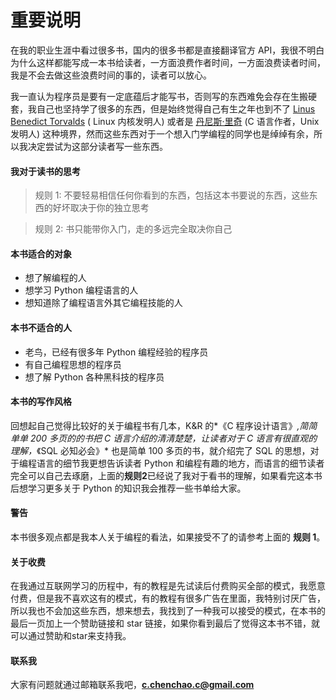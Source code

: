 # 重要说明

在我的职业生涯中看过很多书，国内的很多书都是直接翻译官方 API，我很不明白为什么这样都能写成一本书给读者，一方面浪费作者时间，一方面浪费读者时间，我是不会去做这些浪费时间的事的，读者可以放心。

我一直认为程序员是要有一定底蕴后才能写书，否则写的东西难免会存在生搬硬套，我自己也坚持学了很多的东西，但是始终觉得自己有生之年也到不了 [Linus Benedict Torvalds](https://zh.wikipedia.org/wiki/林纳斯·托瓦兹)  ( Linux 内核发明人) 或者是 [丹尼斯·里奇](https://zh.wikipedia.org/wiki/丹尼斯·里奇) (C 语言作者，Unix 发明人) 这种境界，然而这些东西对于一个想入门学编程的同学也是绰绰有余，所以我决定尝试为这部分读者写一些东西。


#### 我对于读书的思考
> 规则 1: 不要轻易相信任何你看到的东西，包括这本书要说的东西，这些东西的好坏取决于你的独立思考

> 规则 2: 书只能带你入门，走的多远完全取决你自己

#### 本书适合的对象
* 想了解编程的人
* 想学习 Python 编程语言的人
* 想知道除了编程语言外其它编程技能的人

#### 本书不适合的人
* 老鸟，已经有很多年 Python 编程经验的程序员
* 有自己编程思想的程序员
* 想了解 Python 各种黑科技的程序员


#### 本书的写作风格
回想起自己觉得比较好的关于编程书有几本，K&R 的*《C 程序设计语言》*,简简单单 200 多页的的书把 C 语言介绍的清清楚楚，让读者对于 C 语言有很直观的理解，*《SQL 必知必会》* 也是简单 100 多页的书，就介绍完了 SQL 的思想，对于编程语言的细节我更想告诉读者 Python 和编程有趣的地方，而语言的细节读者完全可以自己去琢磨，上面的**规则2**已经说了我对于看书的理解，如果看完这本书后想学习更多关于 Python 的知识我会推荐一些书单给大家。


#### 警告
本书很多观点都是我本人关于编程的看法，如果接受不了的请参考上面的 **规则 1**。


#### 关于收费
在我通过互联网学习的历程中，有的教程是先试读后付费购买全部的模式，我愿意付费，但是我不喜欢这有的模式，有的教程有很多广告在里面，我特别讨厌广告，所以我也不会加这些东西，想来想去，我找到了一种我可以接受的模式，在本书的最后一页加上一个赞助链接和 star 链接，如果你看到最后了觉得这本书不错，就可以通过赞助和star来支持我。


#### 联系我
大家有问题就通过邮箱联系我吧，**c.chenchao.c@gmail.com**
